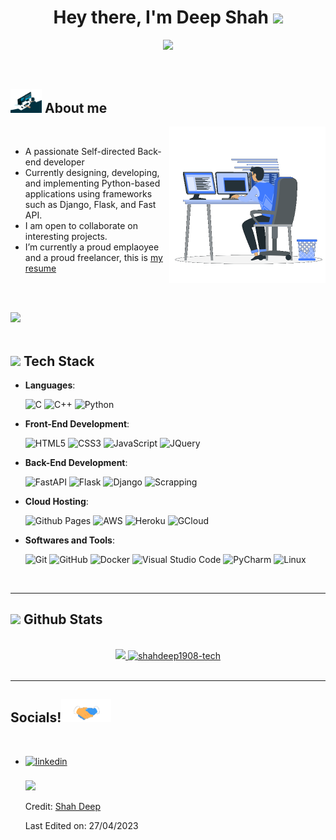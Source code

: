 <h1 align="center"><b>Hey there, I'm Deep Shah </b><img src="https://media.giphy.com/media/hvRJCLFzcasrR4ia7z/giphy.gif" width="35"></h1>

<p align="center">
  <a href="https://github.com/DenverCoder1/readme-typing-svg"><img src="https://readme-typing-svg.herokuapp.com?font=Time+New+Roman&color=cyan&size=25&center=true&vCenter=true&width=600&height=100&lines=Hello+folks..&hearts;++;Self-directed+Back-End+Developer,;Computer+Science+Engineer,;CTF+Newbie,;Active+Developer/Freelancer,;Love+to+learn+new+stuffs..<3;Developer+with+a+Pythonic+twist."></a>
</p>
<br>


## <picture><img src = "https://github.com/shahdeep1908-tech/shahdeep1908-tech/raw/main/assets/about_me.gif" width = 50px></picture> **About me**

<picture> <img align="right" src="https://github.com/shahdeep1908-tech/shahdeep1908-tech/raw/main/assets/Right_Side.gif" width = 250px></picture>

<br>

- A passionate Self-directed Back-end developer
- Currently designing, developing, and implementing Python-based applications using frameworks such as Django, Flask, and Fast API.
- I am open to collaborate on interesting projects. 
- I’m currently a proud emplaoyee and a proud freelancer, this is [my resume](https://read.cv/shahdeep1908)

<br><br>

<img src="https://user-images.githubusercontent.com/73097560/115834477-dbab4500-a447-11eb-908a-139a6edaec5c.gif"><br><br>

## <img src="https://media2.giphy.com/media/QssGEmpkyEOhBCb7e1/giphy.gif?cid=ecf05e47a0n3gi1bfqntqmob8g9aid1oyj2wr3ds3mg700bl&rid=giphy.gif" width ="25"><b> Tech Stack</b>

<p align="center">

- **Languages**:
    
    ![C](https://img.shields.io/badge/C%20-%232370ED.svg?style=for-the-badge&logo=c&logoColor=white)
    ![C++](https://img.shields.io/badge/C++%20-%2300599C.svg?style=for-the-badge&logo=c%2B%2B&logoColor=white)
    ![Python](https://img.shields.io/badge/Python%20-%2314354C.svg?style=for-the-badge&logo=python&logoColor=white)

    
- **Front-End Development**:

   ![HTML5](https://img.shields.io/badge/HTML5%20-%23E34F26.svg?style=for-the-badge&logo=html5&logoColor=white)
   ![CSS3](https://img.shields.io/badge/CSS%20-%231572B6.svg?style=for-the-badge&logo=css3&logoColor=white)
   ![JavaScript](https://img.shields.io/badge/JavaScript%20-%23F7DF1E.svg?style=for-the-badge&logo=javascript&logoColor=black)
   ![JQuery](https://img.shields.io/badge/jQuery-0769AD?style=for-the-badge&logo=jquery&logoColor=white)


- **Back-End Development**:

  ![FastAPI](https://img.shields.io/badge/FastAPI-005571?style=for-the-badge&logo=fastapi)
  ![Flask](https://img.shields.io/badge/Flask-000000?style=for-the-badge&logo=flask&logoColor=white)
  ![Django](https://img.shields.io/badge/Django-092E20?style=for-the-badge&logo=django&logoColor=white)
  ![Scrapping](https://img.shields.io/badge/Web_Scraping-3776AB?style=for-the-badge&logo=web-scraping&logoColor=white)


- **Cloud Hosting**:

    ![Github Pages](https://img.shields.io/badge/GitHub%20Pages-%23327FC7.svg?style=for-the-badge&logo=github&logoColor=white)
    ![AWS](https://img.shields.io/badge/AWS-232F3E?style=for-the-badge&logo=amazon-aws&logoColor=white)
    ![Heroku](https://img.shields.io/badge/Heroku-430098?style=for-the-badge&logo=heroku&logoColor=white)
    ![GCloud](https://img.shields.io/badge/Google_Cloud-4285F4?style=for-the-badge&logo=google-cloud&logoColor=white)
    

- **Softwares and Tools**:

    ![Git](https://img.shields.io/badge/git-%23F05033.svg?style=for-the-badge&logo=git&logoColor=white)
    ![GitHub](https://img.shields.io/badge/github-%23121011.svg?style=for-the-badge&logo=github&logoColor=white)
    ![Docker](https://img.shields.io/badge/Docker-2496ED?style=for-the-badge&logo=docker&logoColor=white)
    ![Visual Studio Code](https://img.shields.io/badge/Visual%20Studio%20Code-0078d7.svg?style=for-the-badge&logo=visual-studio-code&logoColor=white)
    ![PyCharm](https://img.shields.io/badge/PyCharm-143?style=for-the-badge&logo=pycharm&logoColor=black&color=green)
    ![Linux](https://img.shields.io/badge/Linux-FCC624?style=for-the-badge&logo=linux&logoColor=black)

</p>

<br>

-----



## <img src="https://media.giphy.com/media/iY8CRBdQXODJSCERIr/giphy.gif" width="35"><b> Github Stats </b>
<br>

<div align="center">

<a href="https://github.com/shahdeep1908-tech/">
  <img src="https://github-readme-stats.vercel.app/api?username=shahdeep1908-tech&show_icons=true&theme=radical)](https://github.com/shahdeep1908-tech)" width="450"/>
  <img src="https://github-readme-stats.vercel.app/api/top-langs?username=shahdeep1908-tech&show_icons=true&locale=en&layout=compact&line_height=20&title_color=7A7ADB&icon_color=2234AE&text_color=D3D3D3&bg_color=0,000000,130F40" width="375"  alt="shahdeep1908-tech"/>

</a>
</div>

<br>

----


## <b> Socials!</b><img src="https://github.com/shahdeep1908-tech/shahdeep1908-tech/raw/main/assets/handshake.gif" width ="80">
<br>
<div align='left'>

<ul>

<li>
<a href="https://www.linkedin.com/in/deep-shah-a52834169" target="_blank">
<img src="https://img.shields.io/badge/linkedin:shahdeep1908--tech-%2300acee.svg?color=405DE6&style=for-the-badge&logo=linkedin&logoColor=white" alt=linkedin style="margin-bottom: 5px;"/>
</a>
</li>

<br>

<img src="https://user-images.githubusercontent.com/73097560/115834477-dbab4500-a447-11eb-908a-139a6edaec5c.gif">
<br>

Credit: [Shah Deep](https://github.com/shahdeep1908-tech)

Last Edited on: 27/04/2023